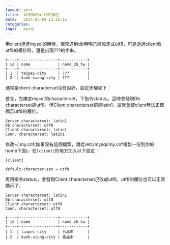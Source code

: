 ```yaml
---
layout: post
title:  如何顯示utf8的欄位
date:   2014-03-04 13:10:15
categories:
tags:   mysql
---
```


用client連進mysql的時候，很常遇到db明明己經設定成utf8，可是透過client看utf8的欄位時，還是出現???的字串。

    +----+-----------------+------------+
    | id | name            | name_zh_tw |
    +----+-----------------+------------+
    | 1  | taipei-city     | ???        |
    | 2  | kaoh-siung-city | ???        |

通常是client characterset沒有設好，設定步驟如下：

首先，先確定mysql的characterset，下指令status;。這時會發現Db characterset是utf8，但Client characterset卻是latin1，這就會使client無法正確顯示utf8的欄位。

    Server characterset: latin1
    Db characterset: utf8
    Client characterset: latin1
    Conn. characterset: latin1

修改~/.my.cnf(如果沒有這個檔案，請從/etc/mysql/my.cnf複製一份到你的home下面)，在`[client]`的地方加入以下設定：

    [client]

    default-character-set = utf8

再用指令status;，會發現Client characterset己改成utf8，utf8的欄位也可以正常顯示了。

    Server characterset: latin1
    Db characterset: utf8
    Client characterset: utf8
    Conn. characterset: utf8

    +----+-----------------+------------+
    | id | name            | name_zh_tw |
    +----+-----------------+------------+
    | 1  | taipei-city     | 台北市      |
    | 2  | kaoh-siung-city | 高雄市      |


